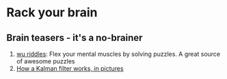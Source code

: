 # Rack your brain


## Brain teasers - it's a no-brainer
1. [wu riddles](https://www.ocf.berkeley.edu/~wwu/riddles/intro.shtml): Flex your mental muscles by solving puzzles. A great source of awesome puzzles
2. [How a Kalman filter works, in pictures](https://www.bzarg.com/p/how-a-kalman-filter-works-in-pictures/)


